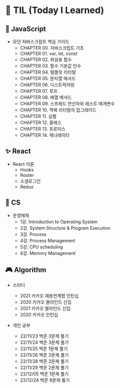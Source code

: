 # 📖 TIL (Today I Learned)

## 🎈 JavaScript

- 모던 자바스크립트 핵심 가이드
  - CHAPTER 00. 자바스크립트 기초
  - CHAPTER 01. var, let, const
  - CHAPTER 02. 화살표 함수
  - CHAPTER 03. 함수 기본값 인수
  - CHAPTER 04. 템플릿 리터럴
  - CHAPTER 05. 문자열 메서드
  - CHAPTER 06. 디스트럭처링
  - CHAPTER 07. 루프
  - CHAPTER 08. 배열 메서드
  - CHAPTER 09. 스프레드 연산자와 레스트 매개변수
  - CHAPTER 10. 객체 리터럴의 업그레이드
  - CHAPTER 11. 심벌
  - CHAPTER 12. 클래스
  - CHAPTER 13. 프로미스
  - CHAPTER 14. 제너레이터

## ✨ React

- React 이론
  - Hooks
  - Router
  - 소셜로그인
  - Redux

## 🎨 CS

- 운영체제
  - 1강. Introduction to Operating System
  - 2강. System Structure & Program Execution
  - 3강. Process
  - 4강. Process Management
  - 5강. CPU scheduling
  - 6강. Memory Management

## 🎮 Algorithm

- 스터디
  
  - 2021 카카오 채용연계형 인턴십
  - 2020 카카오 블라인드 신입
  - 2021 카카오 블라인드 신입
  - 2020 카카오 인턴십

- 개인 공부
  
  - 22/11/23 백준 3문제 풀기
  - 22/11/24 백준 3문제 풀기
  - 22/11/25 백준 1문제 풀기
  - 22/11/26 백준 2문제 풀기
  - 22/11/28 백준 2문제 풀기
  - 22/11/29 백준 2문제 풀기
  - 22/12/05 백준 1문제 풀기
  - 22/12/24 백준 8문제 풀기
